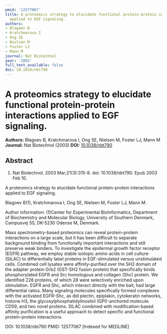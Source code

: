 ```yaml
---
pmid: '12577067'
title: A proteomics strategy to elucidate functional protein-protein interactions
  applied to EGF signaling.
authors:
- Blagoev B
- Kratchmarova I
- Ong SE
- Nielsen M
- Foster LJ
- Mann M
journal: Nat Biotechnol
year: '2003'
full_text_available: false
doi: 10.1038/nbt790
---
```


# A proteomics strategy to elucidate functional protein-protein interactions applied to EGF signaling.
**Authors:** Blagoev B, Kratchmarova I, Ong SE, Nielsen M, Foster LJ, Mann M
**Journal:** Nat Biotechnol (2003)
**DOI:** [10.1038/nbt790](https://doi.org/10.1038/nbt790)

## Abstract

1. Nat Biotechnol. 2003 Mar;21(3):315-8. doi: 10.1038/nbt790. Epub 2003 Feb 10.

A proteomics strategy to elucidate functional protein-protein interactions 
applied to EGF signaling.

Blagoev B(1), Kratchmarova I, Ong SE, Nielsen M, Foster LJ, Mann M.

Author information:
(1)Center for Experimental BioInformatics, Department of Biochemistry and 
Molecular Biology, University of Southern Denmark, Campusvej 55, DK-5230 Odense 
M, Denmark.

Mass spectrometry-based proteomics can reveal protein-protein interactions on a 
large scale, but it has been difficult to separate background binding from 
functionally important interactions and still preserve weak binders. To 
investigate the epidermal growth factor receptor (EGFR) pathway, we employ 
stable isotopic amino acids in cell culture (SILAC) to differentially label 
proteins in EGF-stimulated versus unstimulated cells. Combined cell lysates were 
affinity-purified over the SH2 domain of the adapter protein Grb2 (GST-SH2 
fusion protein) that specifically binds phosphorylated EGFR and Src homologous 
and collagen (Shc) protein. We identified 228 proteins, of which 28 were 
selectively enriched upon stimulation. EGFR and Shc, which interact directly 
with the bait, had large differential ratios. Many signaling molecules 
specifically formed complexes with the activated EGFR-Shc, as did plectin, 
epiplakin, cytokeratin networks, histone H3, the glycosylphosphatidylinositol 
(GPI)-anchored molecule CD59, and two novel proteins. SILAC combined with 
modification-based affinity purification is a useful approach to detect specific 
and functional protein-protein interactions.

DOI: 10.1038/nbt790
PMID: 12577067 [Indexed for MEDLINE]
